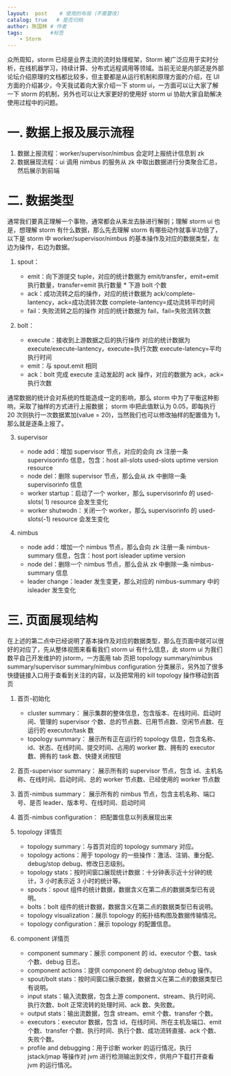 ```yaml
---
layout:  post    # 使用的布局（不需要改）
catalog: true   # 是否归档
author: 陈国林 # 作者
tags:         #标签
    - Storm
---
```


众所周知，storm 已经是业界主流的流时处理框架，Storm 被广泛应用于实时分析，在线机器学习，持续计算、分布式远程调用等领域。当前无论是内部还是外部论坛介绍原理的文档都比较多，但主要都是从运行机制和原理方面的介绍，在 UI 方面的介绍甚少，今天我试着向大家介绍一下 storm ui，一方面可以让大家了解一下 storm 的机制，另外也可以让大家更好的使用好 storm ui 协助大家自助解决使用过程中的问题。

# 一. 数据上报及展示流程
1.  数据上报流程：worker/supervisor/nimbus 会定时上报统计信息到 zk
2. 数据展现流程：ui 调用 nimbus 的服务从 zk 中取出数据进行分类聚合汇总，然后展示到前端

# 二. 数据类型
通常我们要真正理解一个事物，通常都会从来龙去脉进行解剖；理解 storm ui 也是，想理解 storm 有什么数据，那么先去理解 storm 有哪些动作就事半功倍了，以下是 storm 中 worker/supervisor/nimbus 的基本操作及对应的数据类型，左边为操作，右边为数据。

1. spout：
    * emit：向下游提交 tuple，对应的统计数据为 emit/transfer，emit=emit 执行数量，transfer=emit 执行数量 * 下游 bolt 个数
    * ack：成功流转之后的操作，对应的统计数据为 ack/complete-lantency，ack=成功流转次数 complete-lantency=成功流转平均时间
    * fail：失败流转之后的操作 对应的统计数据为 fail，fail=失败流转次数

2. bolt：
    * execute：接收到上游数据之后的执行操作 对应的统计数据为 execute/execute-lantency，execute=执行次数 execute-latency=平均执行时间
    * emit：与 spout.emit 相同
    * ack：bolt 完成 execute 主动发起的 ack 操作，对应的数据为 ack，ack=执行次数

通常数据的统计会对系统的性能造成一定的影响，那么 storm 中为了平衡这种影响，采取了抽样的方式进行上报数据； storm 中把此值默认为 0.05，即每执行 20 次则执行一次数据累加(value = 20)，当然我们也可以修改抽样的配置值为 1，那么就是逐条上报了。

3. supervisor
    * node add：增加 supervisor 节点，对应的会向 zk 注册一条 supervisorinfo 信息，包含：host all-slots used-slots uptime version resource
    * node del：删除 supervisor 节点，那么会从 zk 中删除一条 supervisorinfo 信息
    * worker startup：启动了一个 worker，那么 supervisorinfo 的 used-slots( 1) resource 会发生变化
    * worker shutwodn：关闭一个 worker，那么 supervisorinfo 的 used-slots(-1) resource 会发生变化

4. nimbus
    * node add：增加一个 nimbus 节点，那么会向 zk 注册一条 nimbus-summary 信息，包含：host port isleader uptime version
    * node del：删除一个 nimbus 节点，那么会从 zk 中删除一条 nimbus-summary 信息
    * leader change：leader 发生变更，那么对应的 nimbus-summary 中的 isleader 发生变化

# 三. 页面展现结构
在上述的第二点中已经说明了基本操作及对应的数据类型，那么在页面中就可以很好的对应了，先从整体视图来看看我们 storm ui 有什么信息，此 storm ui 为我们数平自己开发维护的 jstorm，一方面用 tab 页把 topology summary/nimbus summary/supervisor summary/nimbus configuration 分类展示，另外加了很多快捷链接入口用于查看到关注的内容，以及把常用的 kill topology 操作移动到首页

1. 首页-初始化
    * cluster summary： 展示集群的整体信息，包含版本、在线时间、启动时间、管理的 supervisor 个数、总的节点数、已用节点数、空闲节点数、在运行的 executor/task 数
    * topology summary： 展示所有正在运行的 topology 信息，包含名称、id、状态、在线时间、提交时间、占用的 worker 数、拥有的 executor 数、拥有的 task 数、快捷关闭按钮

2. 首页-supervisor summary： 展示所有的 supervisor 节点，包含 id、主机名称、在线时间、启动时间、总的 worker 节点数、已经使用的 worker 节点数
3. 首页-nimbus summary： 展示所有的 nimbus 节点，包含主机名称、端口号、是否 leader、版本号、在线时间、启动时间
4. 首页-nimbus configuration： 把配置信息以列表展现出来
5. topology 详情页
    * topology summary：与首页对应的 topology summary 对应。
    * topology actions：用于 topology 的一些操作：激活、注销、重分配、debug/stop debug、修改日志级别。
    * topology stats：按时间窗口展现统计数据：十分钟表示近十分钟的统计，3 小时表示近 3 小时的统计等。
    * spouts：spout 组件的统计数据，数据含义在第二点的数据类型已有说明。
    * bolts：bolt 组件的统计数据，数据含义在第二点的数据类型已有说明。
    * topology visualization：展示 topology 的拓扑结构图及数据传输情况。
    * topology configuration：展示 topology 的配置信息。
6. component 详情页
    * component summary：展示 component 的 id、executor 个数、task 个数、debug 日志。
    * component actions：提供 component 的 debug/stop debug 操作。
    * spout/bolt stats：按时间窗口展示数据，数据含义在第二点的数据类型已有说明。
    * input stats：输入流数据，包含上游 component、stream、执行时间、执行次数、bolt 正常流转的处理时间、ack 数、失败数。
    * output stats：输出流数据，包含 stream、emit 个数、transfer 个数。
    * executors：executor 数据，包含 id，在线时间、所在主机及端口、emit 个数、transfer 个数、执行时间、执行个数、成功流转直接、ack 个数、失败个数。
    * profile and debugging：用于诊断 worker 的运行情况，执行 jstack/jmap 等操作对 jvm 进行检测输出到文件，供用户下载打开查看 jvm 的运行情况。
